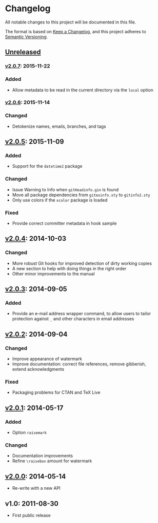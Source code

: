 # Changelog
All notable changes to this project will be documented in this file.

The format is based on [Keep a
Changelog](https://keepachangelog.com/en/1.0.0/), and this project adheres to
[Semantic Versioning](http://semver.org/spec/v2.0.0.html).

## [Unreleased]

### [v2.0.7]: 2015-11-22

### Added
- Allow metadata to be read in the current directory via the `local` option

### [v2.0.6]: 2015-11-14

### Changed
- Detokenize names, emails, branches, and tags

## [v2.0.5]: 2015-11-09

### Added
- Support for the `datetime2` package

### Changed
- Issue Warning to Info when `gitHeadinfo.gin` is found
- Move all package dependencies from `gitexinfo.sty` to `gitinfo2.sty`
- Only use colors if the `xcolor` package is loaded

### Fixed
- Provide correct committer metadata in hook sample

## [v2.0.4]: 2014-10-03

### Changed
- More robust Git hooks for improved detection of dirty working copies
- A new section to help with doing things in the right order
- Other minor improvements to the manual

## [v2.0.3]: 2014-09-05

### Added
- Provide an e-mail address wrapper command, to allow users to tailor protection
 against `_` and other characters in email addresses

## [v2.0.2]: 2014-09-04

### Changed
- Improve appearance of watermark
- Improve documentation: correct file references, remove gibberish, extend
  acknowledgments

### Fixed
- Packaging problems for CTAN and TeX Live

## [v2.0.1]: 2014-05-17

### Added
- Option `raisemark`

### Changed
- Documentation improvements
- Refine `\raisebox` amount for watermark

## [v2.0.0]: 2014-05-14

- Re-write with a new API

## v1.0: 2011-08-30

- First public release

[Unreleased]: https://github.com/josephwright/gitnof/compare/2.0.7...HEAD
[v2.0.7]: https://github.com/josephwright/gitnof/compare/2.0.6...2.0.7
[v2.0.6]: https://github.com/josephwright/gitnof/compare/2.0.5...2.0.6
[v2.0.5]: https://github.com/josephwright/gitnof/compare/2.0.4...2.0.5
[v2.0.4]: https://github.com/josephwright/gitnof/compare/2.0.3...2.0.4
[v2.0.3]: https://github.com/josephwright/gitnof/compare/2.0.2...2.0.3
[v2.0.2]: https://github.com/josephwright/gitnof/compare/2.0.1...2.0.2
[v2.0.1]: https://github.com/josephwright/gitnof/compare/2.0.0...2.0.1
[v2.0.0]: https://github.com/josephwright/gitnof/compare/1.0...2.0.0
